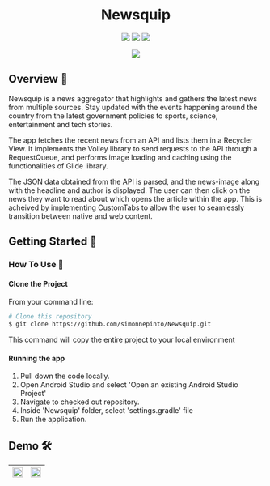 <h1 align="center">Newsquip</h1>

<p align="center">
<img src="https://img.shields.io/badge/Built%20using-Android Studio-1f425f.svg">
<img src="https://travis-ci.org/fossasia/badge-magic-android.svg?branch=development">
<img src="https://img.shields.io/badge/Made%20with-Kotlin-1f425f.svg">
</p>

<p align="center">
<img src="https://user-images.githubusercontent.com/53074235/111645258-88315000-8826-11eb-8f27-14aaf7ffad37.png">
</p>


## Overview :memo:

Newsquip is a news aggregator that highlights and gathers the latest news from multiple sources. Stay updated with the events happening around the country from the latest government policies to sports, science, entertainment and tech stories.

The app fetches the recent news from an API and lists them in a Recycler View. It implements the Volley library to send requests to the API through a RequestQueue, and performs image loading and caching using the functionalities of Glide library. 

The JSON data obtained from the API is parsed, and the news-image along with the headline and author is displayed. The user can then click on the news they want to read about which opens the article within the app. This is acheived by implementing CustomTabs to allow the user to seamlessly transition between native and web content.


## Getting Started 🚀

### How To Use 🔧

#### Clone the Project

From your command line:
```bash
# Clone this repository
$ git clone https://github.com/simonnepinto/Newsquip.git

```

This command  will copy the entire project to your local environment

#### Running the app

1.  Pull down the code locally.
2.  Open Android Studio and select 'Open an existing Android Studio Project'
3.  Navigate to checked out repository.
4.  Inside 'Newsquip' folder, select 'settings.gradle' file
5.  Run the application.


## Demo 🛠️
|<img src="https://user-images.githubusercontent.com/53074235/106244199-97d1e680-6230-11eb-9976-32b5fe09a8cc.png" width="100%"> |<img src="https://user-images.githubusercontent.com/53074235/106244263-ac15e380-6230-11eb-841f-fa14cf2d8528.png" width="100%">|
|:-------------------------:|:-------------------------:|
